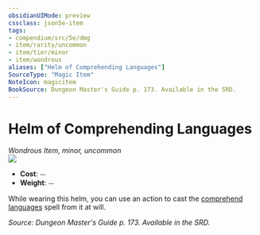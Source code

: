 ```yaml
---
obsidianUIMode: preview
cssclass: json5e-item
tags:
- compendium/src/5e/dmg
- item/rarity/uncommon
- item/tier/minor
- item/wondrous
aliases: ["Helm of Comprehending Languages"]
SourceType: "Magic Item"
NoteIcon: magicitem
BookSource: Dungeon Master's Guide p. 173. Available in the SRD.
---
```

# Helm of Comprehending Languages
*Wondrous Item, minor, uncommon*  
![](/2-Mechanics/CLI/items/img/helm-of-comprehending-languages.webp#right)  

- **Cost**: ⏤
- **Weight**: ⏤

While wearing this helm, you can use an action to cast the [comprehend languages](/2-Mechanics/CLI/spells/comprehend-languages.md) spell from it at will.

*Source: Dungeon Master's Guide p. 173. Available in the SRD.*